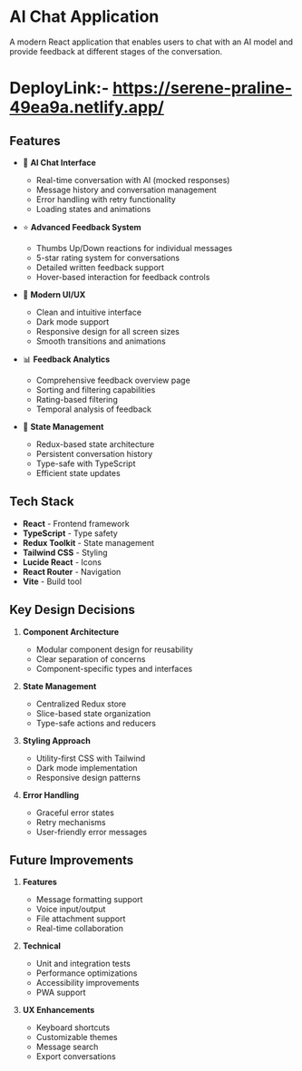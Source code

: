 # AI Chat Application

A modern React application that enables users to chat with an AI model and provide feedback at different stages of the conversation.

# DeployLink:-  https://serene-praline-49ea9a.netlify.app/

## Features

- 💬 **AI Chat Interface**
  - Real-time conversation with AI (mocked responses)
  - Message history and conversation management
  - Error handling with retry functionality
  - Loading states and animations

- ⭐ **Advanced Feedback System**
  - Thumbs Up/Down reactions for individual messages
  - 5-star rating system for conversations
  - Detailed written feedback support
  - Hover-based interaction for feedback controls

- 🎨 **Modern UI/UX**
  - Clean and intuitive interface
  - Dark mode support
  - Responsive design for all screen sizes
  - Smooth transitions and animations

- 📊 **Feedback Analytics**
  - Comprehensive feedback overview page
  - Sorting and filtering capabilities
  - Rating-based filtering
  - Temporal analysis of feedback

- 💾 **State Management**
  - Redux-based state architecture
  - Persistent conversation history
  - Type-safe with TypeScript
  - Efficient state updates

## Tech Stack

- **React** - Frontend framework
- **TypeScript** - Type safety
- **Redux Toolkit** - State management
- **Tailwind CSS** - Styling
- **Lucide React** - Icons
- **React Router** - Navigation
- **Vite** - Build tool

## Key Design Decisions

1. **Component Architecture**
   - Modular component design for reusability
   - Clear separation of concerns
   - Component-specific types and interfaces

2. **State Management**
   - Centralized Redux store
   - Slice-based state organization
   - Type-safe actions and reducers

3. **Styling Approach**
   - Utility-first CSS with Tailwind
   - Dark mode implementation
   - Responsive design patterns

4. **Error Handling**
   - Graceful error states
   - Retry mechanisms
   - User-friendly error messages

## Future Improvements

1. **Features**
   - Message formatting support
   - Voice input/output
   - File attachment support
   - Real-time collaboration

2. **Technical**
   - Unit and integration tests
   - Performance optimizations
   - Accessibility improvements
   - PWA support

3. **UX Enhancements**
   - Keyboard shortcuts
   - Customizable themes
   - Message search
   - Export conversations

